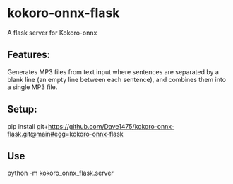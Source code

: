 # kokoro-onnx-flask

A flask server for Kokoro-onnx

## Features:
Generates MP3 files from text input where sentences are separated by a blank line (an empty line between each sentence), and combines them into a single MP3 file.

## Setup:
pip install git+https://github.com/Dave1475/kokoro-onnx-flask.git@main#egg=kokoro-onnx-flask

## Use
python -m kokoro_onnx_flask.server
